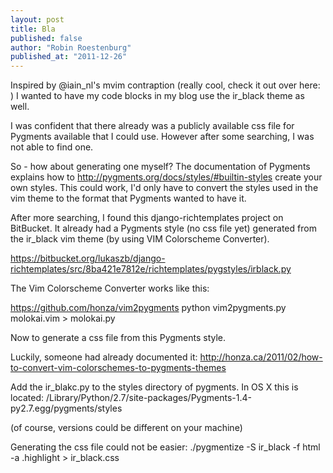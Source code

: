 ```yaml
---
layout: post
title: Bla
published: false
author: "Robin Roestenburg"
published_at: "2011-12-26"
---
```


Inspired by @iain_nl's mvim contraption (really cool, check it out over here: ) I wanted to have my
code blocks in my blog use the ir_black theme as well.

I was confident that there already was a publicly available css file for Pygments available that
I could use. However after some searching, I was not able to find one.

So - how about generating one myself?
The documentation of Pygments explains how to
http://pygments.org/docs/styles/#builtin-styles
create your own styles. This could work, I'd only have to convert the styles used in the vim theme
to the format that Pygments wanted to have it.

After more searching, I found this django-richtemplates project on BitBucket. It already had
a Pygments style (no css file yet) generated from the ir_black vim theme (by using VIM Colorscheme
 Converter).

https://bitbucket.org/lukaszb/django-richtemplates/src/8ba421e7812e/richtemplates/pygstyles/irblack.py

The Vim Colorscheme Converter works like this:

https://github.com/honza/vim2pygments
python vim2pygments.py molokai.vim > molokai.py


Now to generate a css file from this Pygments style.

Luckily, someone had already documented it:
http://honza.ca/2011/02/how-to-convert-vim-colorschemes-to-pygments-themes

Add the ir_blakc.py to the styles directory of pygments. In OS X this is located:
/Library/Python/2.7/site-packages/Pygments-1.4-py2.7.egg/pygments/styles

(of course, versions could be different on your machine)

Generating the css file could not be easier:
./pygmentize -S ir_black -f html -a .highlight > ir_black.css
